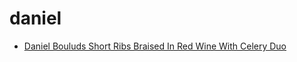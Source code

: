 # daniel

 * [Daniel Bouluds Short Ribs Braised In Red Wine With Celery Duo](index/d/daniel-bouluds-short-ribs-braised-in-red-wine-with-celery-duo-106671.json)
